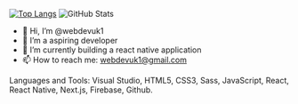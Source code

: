 [![Top Langs](https://github-readme-stats.vercel.app/api/top-langs/?username=webdevuk1&langs_count=8)](https://github.com/anuraghazra/github-readme-stats) ![GitHub Stats](https://github-readme-stats.vercel.app/api?username=webdevuk1&theme=dark)

- 👋 Hi, I’m @webdevuk1
- 👀 I’m a aspiring developer
- 🌱 I’m currently building a react native application
- 📫 How to reach me: webdevuk1@gmail.com

Languages and Tools:
Visual Studio, HTML5, CSS3, Sass, JavaScript, React, React Native, Next.js, Firebase, Github.

<!---
webdevuk1/webdevuk1 is a ✨ special ✨ repository because its `README.md` (this file) appears on your GitHub profile.
You can click the Preview link to take a look at your changes.
--->
